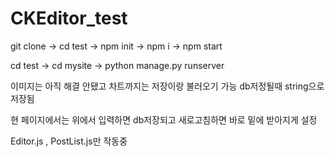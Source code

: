 # CKEditor_test
git clone  ->  cd test -> npm init -> npm i -> npm start

cd test -> cd mysite -> python manage.py runserver


이미지는 아직 해결 안됐고 차트까지는 저장이랑 불러오기 가능
db저정될때 string으로 저장됨

현 페이지에서는 위에서 입력하면 db저장되고 새로고침하면 바로 밑에 받아지게 설정

Editor.js , PostList.js만 작동중